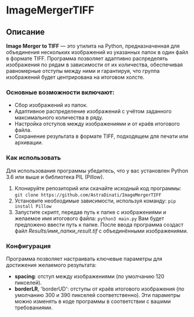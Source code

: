 # ImageMergerTIFF

## Описание 
**Image Merger to TIFF** — это утилита на Python, предназначенная для объединения нескольких изображений из указанных папок в один файл в формате TIFF. Программа позволяет адаптивно распределять изображения по рядам в зависимости от их количества, обеспечивая равномерные отступы между ними и гарантируя, что группа изображений будет центрирована на итоговом холсте.

### Основные возможности включают:

- Сбор изображений из папок.
- Адаптивное распределение изображений с учётом заданного максимального количества в ряду.
- Настройка отступов между изображениями и от краёв итогового файла.
- Сохранение результата в формате TIFF, подходящем для печати или архивации.

### Как использовать

Для использования программы убедитесь, что у вас установлен Python 3.6 или выше и библиотека PIL (Pillow).

1. Клонируйте репозиторий или скачайте исходный код программы: `git clone https://github.com/AstraDinati/ImageMergerTIFF`
2. Установите необходимые зависимости, используя команду:
`pip install Pillow`
3. Запустите скрипт, передав путь к папке с изображениями и желаемое имя итогового файла:
`python3 main.py`
Вам будет предложено ввести путь к папке. После ввода программа создаст файл *Results/имя_папки_result.tif* с объединёнными изображениями.

### Конфигурация

Программа позволяет настраивать ключевые параметры для достижения желаемого результата:

- **spacing**: отступ между изображениями (по умолчанию 120 пикселей).
- **borderLR**, 'borderUD': отступы от краёв итогового изображения (по умолчанию 300 и 390 пикселей соответственно).
Эти параметры можно изменять в коде программы в соответствии с вашими требованиями.
